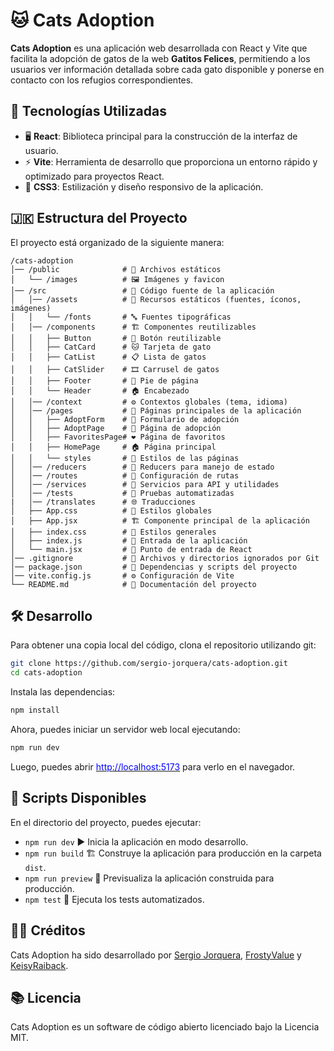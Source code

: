 # 🐱 Cats Adoption

**Cats Adoption** es una aplicación web desarrollada con React y Vite que facilita la adopción de gatos de la web **Gatitos Felices**, permitiendo a los usuarios ver información detallada sobre cada gato disponible y ponerse en contacto con los refugios correspondientes.

## 🚀 Tecnologías Utilizadas

- 🖥️ **React**: Biblioteca principal para la construcción de la interfaz de usuario.
- ⚡ **Vite**: Herramienta de desarrollo que proporciona un entorno rápido y optimizado para proyectos React.
- 🌈 **CSS3**: Estilización y diseño responsivo de la aplicación.

## 🇯️🇰 Estructura del Proyecto

El proyecto está organizado de la siguiente manera:

```
/cats-adoption
│── /public              # 📁 Archivos estáticos
│   └── /images          # 🖼️ Imágenes y favicon
│── /src                 # 📁 Código fuente de la aplicación
│   │── /assets          # 🎨 Recursos estáticos (fuentes, íconos, imágenes)
│   │   └── /fonts       # 🔤 Fuentes tipográficas
│   │── /components      # 🏗️ Componentes reutilizables
│   │   ├── Button       # 🔘 Botón reutilizable
│   │   ├── CatCard      # 🐱 Tarjeta de gato
│   │   ├── CatList      # 📋 Lista de gatos
│   │   ├── CatSlider    # 🎞️ Carrusel de gatos
│   │   ├── Footer       # 👣 Pie de página
│   │   └── Header       # 🏠 Encabezado
│   │── /context         # ⚙️ Contextos globales (tema, idioma)
│   │── /pages           # 📄 Páginas principales de la aplicación
│   │   ├── AdoptForm    # 📝 Formulario de adopción
│   │   ├── AdoptPage    # 🏡 Página de adopción
│   │   ├── FavoritesPage# ❤️ Página de favoritos
│   │   ├── HomePage     # 🏠 Página principal
│   │   └── styles       # 🎨 Estilos de las páginas
│   │── /reducers        # 🔄 Reducers para manejo de estado
│   │── /routes          # 🚏 Configuración de rutas
│   │── /services        # 🔧 Servicios para API y utilidades
│   │── /tests           # 🧪 Pruebas automatizadas
|   │── /translates      # 🌐 Traducciones   
│   ├── App.css          # 🎨 Estilos globales
│   ├── App.jsx          # 🏗️ Componente principal de la aplicación
│   ├── index.css        # 🎨 Estilos generales
│   ├── index.js         # 🔰 Entrada de la aplicación
│   └── main.jsx         # 🚪 Punto de entrada de React
│── .gitignore           # 🚫 Archivos y directorios ignorados por Git
│── package.json         # 📜 Dependencias y scripts del proyecto
│── vite.config.js       # ⚙️ Configuración de Vite
└── README.md            # 📖 Documentación del proyecto
```

## 🛠️ Desarrollo

Para obtener una copia local del código, clona el repositorio utilizando git:

```bash
git clone https://github.com/sergio-jorquera/cats-adoption.git
cd cats-adoption
```

Instala las dependencias:

```bash
npm install
```

Ahora, puedes iniciar un servidor web local ejecutando:

```bash
npm run dev
```

Luego, puedes abrir [<span style="color:blue;">http://localhost:5173</span>](http://localhost:5173) para verlo en el navegador.

## 📝 Scripts Disponibles

En el directorio del proyecto, puedes ejecutar:

- `npm run dev` ▶️ Inicia la aplicación en modo desarrollo.
- `npm run build` 🏗️ Construye la aplicación para producción en la carpeta `dist`.
- `npm run preview` 👀 Previsualiza la aplicación construida para producción.
- `npm test` 🧪 Ejecuta los tests automatizados.

## 👨‍💻 Créditos

Cats Adoption ha sido desarrollado por [Sergio Jorquera](https://github.com/sergio-jorquera), [FrostyValue](https://github.com/FrostyValue) y [KeisyRaiback](https://github.com/KeisyRaiback).

## 📚 Licencia

Cats Adoption es un software de código abierto licenciado bajo la Licencia MIT.
